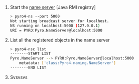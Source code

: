 1. Start the <u>name server</u>   [Java RMI registry]

   ```bash
   > pyro4-ns --port 5000
   Not starting broadcast server for localhost.
   NS running on localhost:5000 (127.0.0.1)
   URI = PYRO:Pyro.NameServer@localhost:5000
   ```

2. List all the registered objects in the name server

   ```bash
   > pyro4-nsc list
   --------START LIST
   Pyro.NameServer --> PYRO:Pyro.NameServer@localhost:5000
       metadata: ['class:Pyro4.naming.NameServer']
   --------END LIST
   ```

3. Svsvsvs

